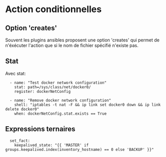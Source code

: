 # Action conditionnelles

## Option 'creates'

Souvent les plugins ansibles proposent une option 'creates' qui permet de n'éxécuter l'action
que si le nom de fichier spécifié n'existe pas.

## Stat

Avec stat: 
    
      - name: "Test docker network configuration"
        stat: path=/sys/class/net/docker0/
        register: dockerNetConfig
    
      - name: "Remove docker network configuration"
        shell: "iptables -t nat -F && ip link set docker0 down && ip link delete docker0"
        when: dockerNetConfig.stat.exists == True

## Expressions ternaires

      set_fact:
        keepalived_state: "{{ 'MASTER' if groups.keepalived.index(inventory_hostname) == 0 else 'BACKUP' }}"
